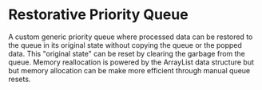 # Restorative Priority Queue
  A custom generic priority queue where processed data can be restored to the queue in its original state without copying the queue or the popped data. This "original state" can be reset by clearing the garbage from the queue. Memory reallocation is powered by the ArrayList data structure but but memory allocation can be make more efficient through manual queue resets.
